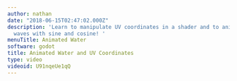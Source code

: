 ```yaml
---
author: nathan
date: "2018-06-15T02:47:02.000Z"
description: 'Learn to manipulate UV coordinates in a shader and to animate water
  waves with sine and cosine! '
menuTitle: Animated Water
software: godot
title: Animated Water and UV Coordinates
type: video
videoid: U91nqeUe1qQ
---
```

